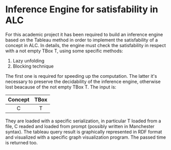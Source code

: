 # Inference Engine for satisfability in ALC

For this academic project it has been required to build an inference engine based on the Tableau method in order to implement the satisfability of a concept in ALC. In details, the engine must check the satisfability in respect with a not empty TBox T, using some specific methods:

1. Lazy unfolding 
2. Blocking technique 

The first one is required for speeding up the computation. The latter it's necessary to preserve the decidability of the inference engine, otherwise lost beacause of the not empty TBox T. The input is:

| Concept | TBox |
| :---: | :---: |
| C | T |

They are loaded with a specific serialization, in particular T loaded from a file, C readed and loaded from prompt (possibly written in Manchester syntax). The tableau query result is graphically represented in RDF format and visualized with a specific graph visualization program. The passed time is returned too.
